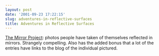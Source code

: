 ```yaml
---
layout: post
date: '2001-09-23 17:22:15'
slug: adventures-in-reflective-surfaces
title: Adventures in Reflective Surfaces
---
```


[The Mirror Project](http://www.mirrorproject.com): photos people have taken of themselves reflected in mirrors. Strangely compelling. Also has the added bonus that a lot of the entries have links to the blog of the individual pictured.